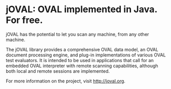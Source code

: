 jOVAL: OVAL implemented in Java. For free.
=============

jOVAL has the potential to let you scan any machine, from any other machine.

The jOVAL library provides a comprehensive OVAL data model, an OVAL document processing engine, and plug-in implementations of various OVAL test evaluators.  It is intended to be used in applications that call for an embedded OVAL interpreter with remote scanning capabilities, although both local and remote sessions are implemented.

For more information on the project, visit http://joval.org.
